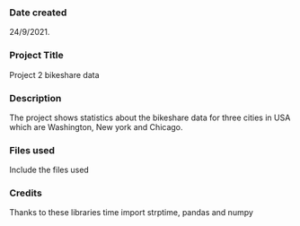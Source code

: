 
### Date created
24/9/2021.

### Project Title
Project 2 bikeshare data

### Description
The project shows statistics about the bikeshare data for three cities in USA which are Washington, New york and Chicago.

### Files used
Include the files used

### Credits
Thanks to these libraries time import strptime, pandas and numpy 
